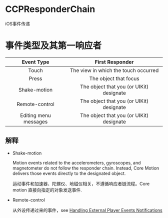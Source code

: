 # CCPResponderChain
iOS事件传递

# 事件类型及其第一响应者

Event Type | First Responder
:-:|:-:
Touch | The view in which the touch occurred
Press | The object that focus
Shake-motion | The object that you (or UIKit) designate
Remote-control | The object that you (or UIKit) designate
Editing menu messages | The object that you (or UIKit) designate

## 解释
* Shake-motion 

   Motion events related to the accelerometers, gyroscopes, and magnetometer do not follow the responder chain. Instead, Core     Motion delivers those events directly to the designated object.

   运动事件和加速器、陀螺仪、地磁仪相关，不遵循响应者链流程。Core motion 直接向指定的对象发送事件.
   
* Remote-control

   从外设传递过来的事件，see [Handling External Player Events Notifications](https://developer.apple.com/documentation/mediaplayer/handling_external_player_events_notifications)
